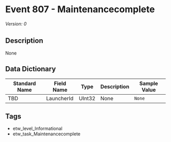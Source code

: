 # Event 807 - Maintenancecomplete
###### Version: 0

## Description
None

## Data Dictionary
|Standard Name|Field Name|Type|Description|Sample Value|
|---|---|---|---|---|
|TBD|LauncherId|UInt32|None|`None`|

## Tags
* etw_level_Informational
* etw_task_Maintenancecomplete